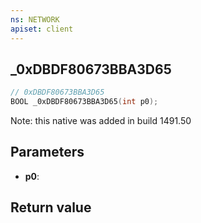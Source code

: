 ```yaml
---
ns: NETWORK
apiset: client
---
```

## _0xDBDF80673BBA3D65

```c
// 0xDBDF80673BBA3D65
BOOL _0xDBDF80673BBA3D65(int p0);
```

Note: this native was added in build 1491.50

## Parameters
* **p0**:

## Return value

